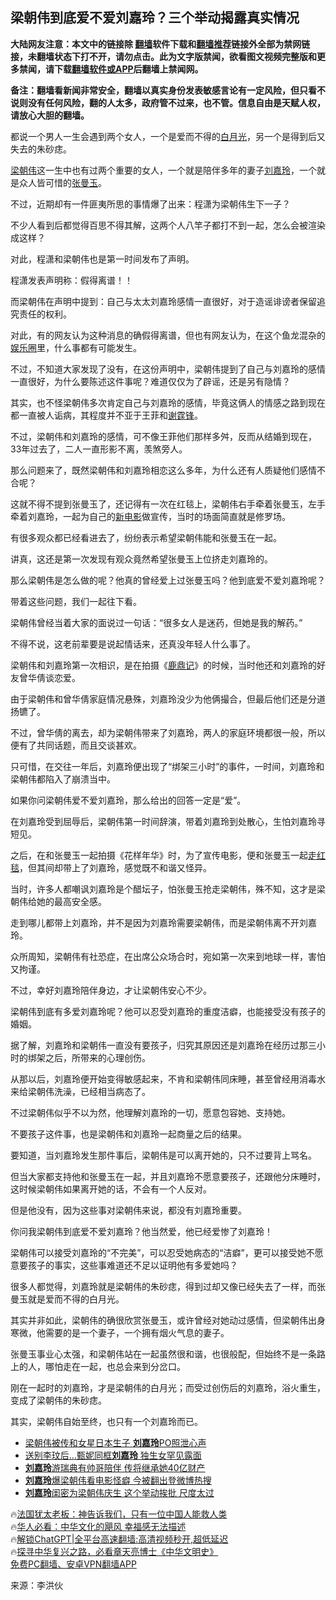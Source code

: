 <!-- 面包屑导航 --> <h2>梁朝伟到底爱不爱刘嘉玲？三个举动揭露真实情况</h2> <p class="notice"><b>大陆网友注意：本文中的链接除 <a href="https://github.com/bannedbook/fanqiang" >翻墙</a>软件下载和<a href="https://github.com/killgcd/justmysocks/blob/master/README.md">翻墙推荐</a>链接外全部为禁网链接，未翻墙状态下打不开，请勿点击。此为文字版禁闻，欲看图文视频完整版和更多禁闻，请下载<a href="https://github.com/bannedbook/fanqiang">翻墙软件或APP</a>后翻墙上禁闻网。</p><p>备注：翻墙看新闻非常安全，翻墙以真实身份发表敏感言论有一定风险，但只看不说则没有任何风险，翻的人太多，政府管不过来，也不管。信息自由是天赋人权，请放心大胆的翻墙。</b></p>  <div class="entry"> <p id="conimg">都说一个男人一生会遇到两个女人，一个是爱而不得的<a href="https://www.bannedbook.org/bnews/tag/%E7%99%BD%E6%9C%88%E5%85%89/" class="st_tag internal_tag" rel="tag" title="标签 白月光 下的日志">白月光</a>，另一个是得到后又失去的朱砂痣。</p> <p><a href="https://www.bannedbook.org/bnews/tag/%e6%a2%81%e6%9c%9d%e4%bc%9f/" class="st_tag internal_tag" rel="tag" title="标签 梁朝伟 下的日志">梁朝伟</a>这一生中也有过两个重要的女人，一个就是陪伴多年的妻子<a href="https://www.bannedbook.org/bnews/tag/%e5%88%98%e5%98%89%e7%8e%b2/" class="st_tag internal_tag" rel="tag" title="标签 刘嘉玲 下的日志">刘嘉玲</a>，一个就是众人皆可惜的<a href="https://www.bannedbook.org/bnews/tag/%e5%bc%a0%e6%9b%bc%e7%8e%89/" class="st_tag internal_tag" rel="tag" title="标签 张曼玉 下的日志">张曼玉</a>。</p> <p>不过，近期却有一件匪夷所思的事情爆了出来：程潇为梁朝伟生下一子？</p> <p>不少人看到后都觉得百思不得其解，这两个人八竿子都打不到一起，怎么会被渲染成这样？</p> <p>对此，程潇和梁朝伟也是第一时间发布了声明。</p> <p>程潇发表声明称：假得离谱！！</p> <p>而梁朝伟在声明中提到：自己与太太刘嘉玲感情一直很好，对于造谣诽谤者保留追究责任的权利。</p> <p>对此，有的网友认为这种消息的确假得离谱，但也有网友认为，在这个鱼龙混杂的<a href="https://www.bannedbook.org/bnews/tag/%e5%a8%b1%e4%b9%90%e5%9c%88/" class="st_tag internal_tag" rel="tag" title="标签 娱乐圈 下的日志">娱乐圈</a>里，什么事都有可能发生。</p> <p>不过，不知道大家发现了没有，在这份声明中，梁朝伟提到了自己与刘嘉玲的感情一直很好，为什么要陈述这件事呢？难道仅仅为了辟谣，还是另有隐情？</p> <p>其实，也不怪梁朝伟多次肯定自己与刘嘉玲的感情，毕竟这俩人的情感之路到现在都一直被人诟病，其程度并不亚于王菲和<a href="https://www.bannedbook.org/bnews/tag/%e8%b0%a2%e9%9c%86%e9%94%8b/" class="st_tag internal_tag" rel="tag" title="标签 谢霆锋 下的日志">谢霆锋</a>。</p> <p>不过，梁朝伟和刘嘉玲的感情，可不像王菲他们那样多舛，反而从结婚到现在，33年过去了，二人一直形影不离，羡煞旁人。</p> <p>那么问题来了，既然梁朝伟和刘嘉玲相恋这么多年，为什么还有人质疑他们感情不合呢？</p> <p>这就不得不提到张曼玉了，还记得有一次在红毯上，梁朝伟右手牵着张曼玉，左手牵着刘嘉玲，一起为自己的<a href="https://www.bannedbook.org/bnews/tag/%E6%96%B0%E7%94%B5%E5%BD%B1/" class="st_tag internal_tag" rel="tag" title="标签 新电影 下的日志">新电影</a>做宣传，当时的场面简直就是修罗场。</p> <p>有很多观众都已经看进去了，纷纷表示希望梁朝伟能和张曼玉在一起。</p> <p>讲真，这还是第一次发现有观众竟然希望张曼玉上位挤走刘嘉玲的。</p> <p>那么梁朝伟是怎么做的呢？他真的曾经爱上过张曼玉吗？他到底爱不爱刘嘉玲呢？</p> <p>带着这些问题，我们一起往下看。</p> <p>梁朝伟曾经当着大家的面说过一句话：“很多女人是迷药，但她是我的解药。”</p> <p>不得不说，这老前辈要是说起情话来，还真没年轻人什么事了。</p> <p>梁朝伟和刘嘉玲第一次相识，是在拍摄《<a href="https://www.bannedbook.org/bnews/tag/%E9%B9%BF%E9%BC%8E%E8%AE%B0/" class="st_tag internal_tag" rel="tag" title="标签 鹿鼎记 下的日志">鹿鼎记</a>》的时候，当时他还和刘嘉玲的好友曾华倩谈恋爱。</p> <p>由于梁朝伟和曾华倩家庭情况悬殊，刘嘉玲没少为他俩撮合，但最后他们还是分道扬镳了。</p> <p>不过，曾华倩的离去，却为梁朝伟带来了刘嘉玲，两人的家庭环境都很一般，所以便有了共同话题，而且交谈甚欢。</p>  <p>只可惜，在交往一年后，刘嘉玲便出现了“绑架三小时”的事件，一时间，刘嘉玲和梁朝伟都陷入了崩溃当中。</p> <p>如果你问梁朝伟爱不爱刘嘉玲，那么给出的回答一定是“爱”。</p> <p>在刘嘉玲受到屈辱后，梁朝伟第一时间辞演，带着刘嘉玲到处散心，生怕刘嘉玲寻短见。</p> <p>之后，在和张曼玉一起拍摄《花样年华》时，为了宣传电影，便和张曼玉一起<a href="https://www.bannedbook.org/bnews/tag/%E8%B5%B0%E7%BA%A2%E6%AF%AF/" class="st_tag internal_tag" rel="tag" title="标签 走红毯 下的日志">走红毯</a>，但其间却带上了刘嘉玲，感觉既不和谐又怪异。</p> <p>当时，许多人都嘲讽刘嘉玲是个醋坛子，怕张曼玉抢走梁朝伟，殊不知，这才是梁朝伟给她的最高安全感。</p> <p>走到哪儿都带上刘嘉玲，并不是因为刘嘉玲需要梁朝伟，而是梁朝伟离不开刘嘉玲。</p> <p>众所周知，梁朝伟有社恐症，在出席公众场合时，宛如第一次来到地球一样，害怕又拘谨。</p> <p>不过，幸好刘嘉玲陪伴身边，才让梁朝伟安心不少。</p> <p>梁朝伟到底有多爱刘嘉玲呢？他可以忍受刘嘉玲的重度洁癖，也能接受没有孩子的婚姻。</p> <p>据了解，刘嘉玲和梁朝伟一直没有要孩子，归究其原因还是刘嘉玲在经历过那三小时的绑架之后，所带来的心理创伤。</p> <p>从那以后，刘嘉玲便开始变得敏感起来，不肯和梁朝伟同床睡，甚至曾经用消毒水来给梁朝伟洗澡，已经相当病态了。</p>  <p>不过梁朝伟似乎不以为然，他理解刘嘉玲的一切，愿意包容她、支持她。</p> <p>不要孩子这件事，也是梁朝伟和刘嘉玲一起商量之后的结果。</p> <p>要知道，当刘嘉玲发生那件事后，梁朝伟是可以离开她的，只不过要背上骂名。</p> <p>但当大家都支持他和张曼玉在一起，并且刘嘉玲不愿意要孩子，还跟他分床睡时，这时候梁朝伟如果离开她的话，不会有一个人反对。</p> <p>但是他没有，因为这些事对梁朝伟来说，都没有刘嘉玲重要。</p> <p>你问我梁朝伟到底爱不爱刘嘉玲？他当然爱，他已经爱惨了刘嘉玲！</p> <p>梁朝伟可以接受刘嘉玲的“不完美”，可以忍受她病态的“洁癖”，更可以接受她不愿意要孩子的事实，这些事难道还不足以证明他有多爱她吗？</p> <p>很多人都觉得，刘嘉玲就是梁朝伟的朱砂痣，得到过却又像已经失去了一样，而张曼玉就是爱而不得的白月光。</p> <p>其实并非如此，梁朝伟的确很欣赏张曼玉，或许曾经对她动过感情，但梁朝伟出身寒微，他需要的是一个妻子，一个拥有烟火气息的妻子。</p> <p>张曼玉事业心太强，和梁朝伟站在一起虽然很和谐，也很般配，但始终不是一条路上的人，哪怕走在一起，也总会来到分岔口。</p> <p>刚在一起时的刘嘉玲，才是梁朝伟的白月光；而受过创伤后的刘嘉玲，浴火重生，变成了梁朝伟的朱砂痣。</p>  <p>其实，梁朝伟自始至终，也只有一个刘嘉玲而已。</p> <!--<div id="taboola-mid-1"></div>--><ul class='op-related-articles' title='相关阅读'> <li><a href='https://www.bannedbook.org/bnews/yule/20230812/1919355.html' target='_blank'>梁朝伟被传和女星日本生子 <b>刘嘉玲</b>PO照泄心声</a></li> <li><a href='https://www.bannedbook.org/bnews/yule/20230805/1916146.html' target='_blank'>送别李玟后…甄妮同框<b>刘嘉玲</b> 独生女罕见露面</a></li> <li><a href='https://www.bannedbook.org/bnews/yule/20230722/1911000.html' target='_blank'><b>刘嘉玲</b>游瑞典有帅哥陪伴 传将继承她40亿财产</a></li> <li><a href='https://www.bannedbook.org/bnews/baitai/20230708/1905460.html' target='_blank'><b>刘嘉玲</b>爆梁朝伟看电影怪癖 今被翻出登微博热搜</a></li> <li><a href='https://www.bannedbook.org/bnews/yule/20230629/1902117.html' target='_blank'><b>刘嘉玲</b>闺密为梁朝伟庆生 这个举动挨批 尺度太过</a></li> </ul> <p class="texttj"> 🔥<a href="https://www.bannedbook.org/bnews/ssgc/20230219/1850782.html" target="_blank">法国犹太老板：神告诉我们，只有一位中国人能救人类</a><br/> 🔥<a href="https://www.bannedbook.org/bnews/comments/20220220/1694796.html" target="_blank">华人必看：中华文化的飓风 幸福感无法描述</a><br/> 🔥<a href="https://github.com/bannedbook/fanqiang/wiki/V2ray%E6%9C%BA%E5%9C%BA" target="_blank">解锁ChatGPT|全平台高速翻墙:高清视频秒开,超低延迟</a><br/> 🔥<a href="https://www.bannedbook.org/bnews/comments/20220808/1768773.html" target="_blank">探寻中华复兴之路，必看章天亮博士《中华文明史》</a><br/> <a href="https://github.com/bannedbook/fanqiang/wiki/%E7%A6%81%E9%97%BB%E7%BD%91%E5%AE%89%E5%8D%93%E7%BF%BB%E5%A2%99%E6%96%B0%E9%97%BBAPP" target="_blank">免费PC翻墙、安卓VPN翻墙APP</a><br/> </p><p class="src-info">来源：李洪伙 </p><a name='sharetosocial'></a> <div style="margin-bottom:5px;padding-bottom:5px;clear:both"> <div id="archive-pix-1" class="banner-ads"> <!-- AuctionX Display platform tag START --> <div id="27602x728x90x621x_ADSLOT1" clicktrack="%%CLICK_URL_ESC%%"></div>  <!-- AuctionX Display platform tag END --> </div> <div id="archive-pix-2" class="banner-ads"> <!-- AuctionX Display platform tag START --> <div id="27556x300x250x621x_ADSLOT1" clicktrack="%%CLICK_URL_ESC%%" style="margin:0 auto;text-align:center"></div>  <!-- AuctionX Display platform tag END --> </div> </div>  <div id="archive-pix-1" class="banner-ads"> <!-- AuctionX Display platform tag START --> <div id="27603x728x90x621x_ADSLOT1" clicktrack="%%CLICK_URL_ESC%%"></div>  <!-- AuctionX Display platform tag END --> </div> </div><!--END ENTRY--> 